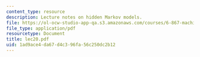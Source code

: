 ```yaml
---
content_type: resource
description: Lecture notes on hidden Markov models.
file: https://ol-ocw-studio-app-qa.s3.amazonaws.com/courses/6-867-machine-learning-fall-2006/1ad9ace4da67d4c396fa56c250dc2b12_lec20.pdf
file_type: application/pdf
resourcetype: Document
title: lec20.pdf
uid: 1ad9ace4-da67-d4c3-96fa-56c250dc2b12
---
```

